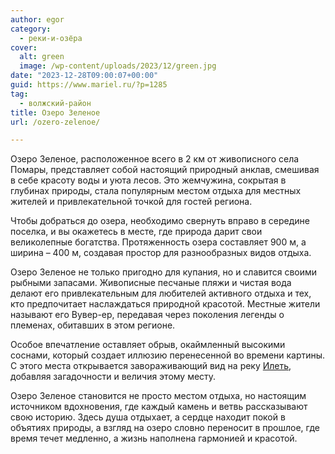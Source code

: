 ```yaml
---
author: egor
category:
  - реки-и-озёра
cover:
  alt: green
  image: /wp-content/uploads/2023/12/green.jpg
date: "2023-12-28T09:00:07+00:00"
guid: https://www.mariel.ru/?p=1285
tag:
  - волжский-район
title: Озеро Зеленое
url: /ozero-zelenoe/

---
```

Озеро Зеленое, расположенное всего в 2 км от живописного села Помары, представляет собой настоящий природный анклав, смешивая в себе красоту воды и уюта лесов. Это жемчужина, сокрытая в глубинах природы, стала популярным местом отдыха для местных жителей и привлекательной точкой для гостей региона.

Чтобы добраться до озера, необходимо свернуть вправо в середине поселка, и вы окажетесь в месте, где природа дарит свои великолепные богатства. Протяженность озера составляет 900 м, а ширина – 400 м, создавая простор для разнообразных видов отдыха.

Озеро Зеленое не только пригодно для купания, но и славится своими рыбными запасами. Живописные песчаные пляжи и чистая вода делают его привлекательным для любителей активного отдыха и тех, кто предпочитает наслаждаться природной красотой. Местные жители называют его Вувер-ер, передавая через поколения легенды о племенах, обитавших в этом регионе.

Особое впечатление оставляет обрыв, окаймленный высокими соснами, который создает иллюзию перенесенной во времени картины. С этого места открывается завораживающий вид на реку [Илеть](/zhivaya-ilet-reka-chto-ne-zamerzaet-v-zimnij-stuzhu/), добавляя загадочности и величия этому месту.

Озеро Зеленое становится не просто местом отдыха, но настоящим источником вдохновения, где каждый камень и ветвь рассказывают свою историю. Здесь душа отдыхает, а сердце находит покой в объятиях природы, а взгляд на озеро словно переносит в прошлое, где время течет медленно, а жизнь наполнена гармонией и красотой.
